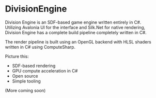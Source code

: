 # DivisionEngine

Division Engine is an SDF-based game engine written entirely in C#. Utilizing Avalonia UI for the interface and Silk.Net for native rendering, Division Engine has a complete build pipeline completely written in C#.

The render pipeline is built using an OpenGL backend with HLSL shaders written in C# using ComputeSharp.

Picture this:
- SDF-based rendering
- GPU compute acceleration in C#
- Open source
- Simple tooling

(More coming soon)

